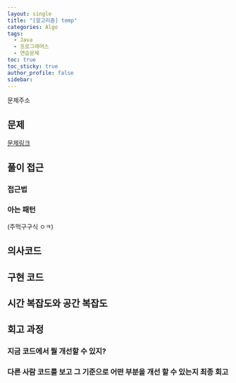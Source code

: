 ```yaml
---
layout: single
title: "[알고리즘] temp"
categories: Algo
tags:
  - Java
  - 프로그래머스
  - 연습문제
toc: true
toc_sticky: true
author_profile: false
sidebar:
---
```

문제주소
## 문제

[문제링크](https://school.programmers.co.kr/learn/courses/30/lessons/12949)

## 풀이 접근

### 접근법

### 아는 패턴
(주먹구구식 ㅇㅋ)

## 의사코드

## 구현 코드

## 시간 복잡도와 공간 복잡도

## 회고 과정

### 지금 코드에서 뭘 개선할 수 있지?

### 다른 사람 코드를 보고 그 기준으로 어떤 부분을 개선 할 수 있는지 최종 회고
